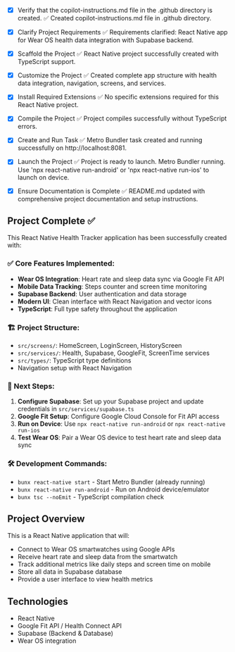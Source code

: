<!-- Use this file to provide workspace-specific custom instructions to Copilot. For more details, visit https://code.visualstudio.com/docs/copilot/copilot-customization#_use-a-githubcopilotinstructionsmd-file -->
- [x] Verify that the copilot-instructions.md file in the .github directory is created.
  ✅ Created copilot-instructions.md file in .github directory.

- [x] Clarify Project Requirements
	✅ Requirements clarified: React Native app for Wear OS health data integration with Supabase backend.

- [x] Scaffold the Project
	✅ React Native project successfully created with TypeScript support.

- [x] Customize the Project
	✅ Created complete app structure with health data integration, navigation, screens, and services.

- [x] Install Required Extensions
	✅ No specific extensions required for this React Native project.

- [x] Compile the Project
	✅ Project compiles successfully without TypeScript errors.

- [x] Create and Run Task
	✅ Metro Bundler task created and running successfully on http://localhost:8081.

- [x] Launch the Project
	✅ Project is ready to launch. Metro Bundler running. Use 'npx react-native run-android' or 'npx react-native run-ios' to launch on device.

- [x] Ensure Documentation is Complete
	✅ README.md updated with comprehensive project documentation and setup instructions.

## Project Complete ✅

This React Native Health Tracker application has been successfully created with:

### ✅ Core Features Implemented:
- **Wear OS Integration**: Heart rate and sleep data sync via Google Fit API
- **Mobile Data Tracking**: Steps counter and screen time monitoring  
- **Supabase Backend**: User authentication and data storage
- **Modern UI**: Clean interface with React Navigation and vector icons
- **TypeScript**: Full type safety throughout the application

### 🏗️ Project Structure:
- `src/screens/`: HomeScreen, LoginScreen, HistoryScreen
- `src/services/`: Health, Supabase, GoogleFit, ScreenTime services
- `src/types/`: TypeScript type definitions
- Navigation setup with React Navigation

### 🚀 Next Steps:
1. **Configure Supabase**: Set up your Supabase project and update credentials in `src/services/supabase.ts`
2. **Google Fit Setup**: Configure Google Cloud Console for Fit API access
3. **Run on Device**: Use `npx react-native run-android` or `npx react-native run-ios`
4. **Test Wear OS**: Pair a Wear OS device to test heart rate and sleep data sync

### 🛠️ Development Commands:
- `bunx react-native start` - Start Metro Bundler (already running)
- `bunx react-native run-android` - Run on Android device/emulator
- `bunx tsc --noEmit` - TypeScript compilation check

## Project Overview
This is a React Native application that will:
- Connect to Wear OS smartwatches using Google APIs
- Receive heart rate and sleep data from the smartwatch
- Track additional metrics like daily steps and screen time on mobile
- Store all data in Supabase database
- Provide a user interface to view health metrics

## Technologies
- React Native
- Google Fit API / Health Connect API
- Supabase (Backend & Database)
- Wear OS integration

